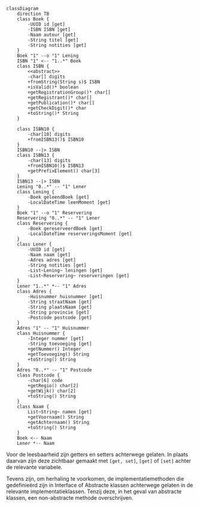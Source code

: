 ```mermaid
classDiagram 
    direction TB
    class Boek {
        -UUID id [get]
        -ISBN ISBN [get]
        -Naam auteur [get]
        -String titel [get]
        -String notities [get]
    }
    Boek "1" --o "1" Lening
    ISBN "1" <-- "1..*" Boek
    class ISBN {
        <<abstract>>
        -char[] digits
        +fromString(String s)$ ISBN
        +isValid()* boolean
        +getRegistrationGroup()* char[]
        +getRegistrant()* char[]
        +getPublication()* char[]
        +getCheckDigit()* char
        +toString()* String
    }
    
    class ISBN10 {
        -char[10] digits
        +fromISBN13()$ ISBN10
    }
    ISBN10 --|> ISBN
    class ISBN13 {
        -char[13] digits
        +fromISBN10()$ ISBN13
        +getPrefixElement() char[3]
    }
    ISBN13 --|> ISBN
    Lening "0..*" -- "1" Lener
    class Lening {
        -Boek geleendBoek [get]
        -LocalDateTime leenMoment [get]
    }
    Boek "1" --o "1" Reservering
    Reservering "0..*" -- "1" Lener
    class Reservering {
        -Boek gereserveerdBoek [get]
        -LocalDateTime reserveringsMoment [get]
    }
    class Lener {
        -UUID id [get]
        -Naam naam [get]
        -Adres adres [get]
        -String notities [get]
        -List~Lening~ leningen [get]
        -List~Reservering~ reserveringen [get]
    }
    Lener "1..*" *-- "1" Adres
    class Adres {
        -Huisnummer huisnummer [get]
        -String straatNaam [get]
        -String plaatsNaam [get]
        -String provincie [get]
        -Postcode postcode [get]
    }
    Adres "1" -- "1" Huisnummer
    class Huisnummer {
        -Integer nummer [get]
        -String toevoeging [get]
        +getNummer() Integer
        +getToevoeging() String
        +toString() String
    }
    Adres "0..*" -- "1" Postcode
    class Postcode {
        -char[6] code
        +getRegio() char[2]
        +getWijk() char[2]
        +toString() String
    }
    class Naam {
        List~String~ namen [get]
        +getVoornaam() String
        +getAchternaam() String
        +toString() String
    }
    Boek <-- Naam
    Lener *-- Naam
```
Voor de leesbaarheid zijn getters en setters achterwege gelaten. 
In plaats daarvan zijn deze zichtbaar gemaakt met `[get, set]`, `[get]` of `[set]` achter de relevante variabele.

Tevens zijn, om herhaling te voorkomen, 
de implementatiemethoden die gedefinieërd zijn in Interface of Abstracte klassen achterwege gelaten in de relevante implementatieklassen. 
Tenzij deze, in het geval van abstracte klassen, een non-abstracte methode overschrijven.